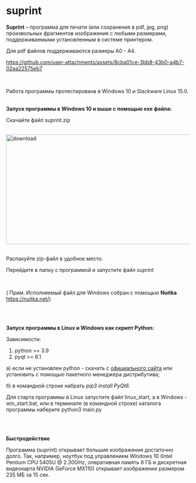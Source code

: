 # suprint 

**Suprint** – программа для печати (или сохранения в pdf, jpg, png) произвольных фрагментов изображения с любыми размерами, поддерживаемыми установленным в системе принтером.

Для pdf  файлов поддерживаются размеры А0 - А4.
<br>

https://github.com/user-attachments/assets/8cba01ce-3bb8-43b0-a4b7-02aa22575eb7

<br>

Работа программы протестирована в Windows 10 и Slackware Linux 15.0.
<br>
<br>

**Запуск программы в Windows 10 и выше с помощью exe файла:**

Скачайте файл suprint.zip
<br>
<br>

<img width="565" height="299" alt="download" src="https://github.com/user-attachments/assets/12bde0dd-7faf-4ba7-a49f-f1bacd5231a5" />



<br>
<br>

Распакуйте zip-файл в удобное место. 

Перейдите в папку с программой и запустите файл *suprint*

<br>

( Прим. Исполняемый файл для Windows собран с помощью **Nuitka**  https://nuitka.net/) 

<br>
<br>

**Запуск программы в Linux и Windows как скрипт Python:**

Зависимости:
1. python >= 3.9
2. pyqt >= 6.1

а) если не установлен python - скачать с [официального сайта](https://www.python.org/downloads/) или установить с помощью пакетного менеджера дистрибутива;

б) в командной строке набрать *pip3 install PyQt6.*

Для старта программы в Linux запустите файл linux_start, а в Windows - win_start.bat, или в терминале (в командной строке) каталога программы наберите python3 main.py

<br>
<br>

**Быстродействие**

Программа (suprint) открывает большие изображения достаточно долго.
Так, например, ноутбук под управлением Windows 10 (Intel Pentium CPU 5405U @ 2.30GHz, оперативная память 8 ГБ и дискретная видеокарта NVIDIA GeForce MX110) открывает изображение размером 235 МБ за 15 сек.
